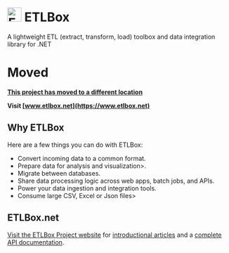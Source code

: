 # <span><img src="https://www.etlbox.net/logos/svg/logo_etlbox_32x32.svg" alt="ETLBox" height="32" width="32" /> ETLBox</span>
A lightweight ETL (extract, transform, load) toolbox and data integration library for .NET
</center>

# Moved

**[This project has moved to a different location](https://www.etlbox.net)**

**Visit [www.etlbox.net](https://www.etlbox.net)**

## Why ETLBox

Here are a few things you can do with ETLBox:

- Convert incoming data to a common format.
- Prepare data for analysis and visualization>.
- Migrate between databases.
- Share data processing logic across web apps, batch jobs, and APIs.
- Power your data ingestion and integration tools.
- Consume large CSV, Excel or Json files>

## ETLBox.net

[Visit the ETLBox Project website](https://www.etlbox.net) for [introductional articles](https://www.etlbox.net/docs/getting-started/quick-start/) and a [complete API documentation](https://www.etlbox.net/api/). 

